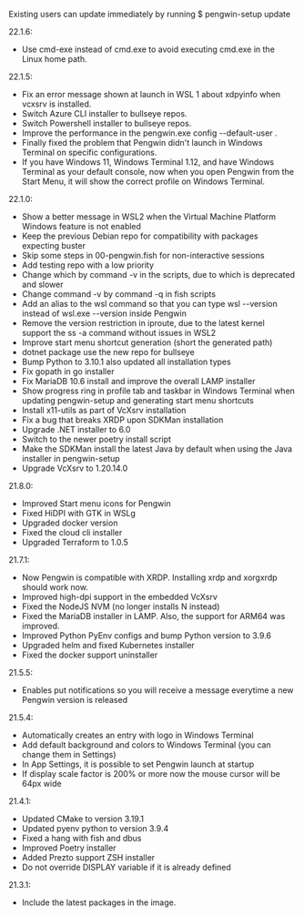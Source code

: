 Existing users can update immediately by running $ pengwin-setup update

22.1.6:
* Use cmd-exe instead of cmd.exe to avoid executing cmd.exe in the Linux home path.

22.1.5:
* Fix an error message shown at launch in WSL 1 about xdpyinfo when vcxsrv is installed.
* Switch Azure CLI installer to bullseye repos.
* Switch Powershell installer to bullseye repos.
* Improve the performance in the pengwin.exe config --default-user <username>.
* Finally fixed the problem that Pengwin didn't launch in Windows Terminal on specific configurations.
* If you have Windows 11, Windows Terminal 1.12, and have Windows Terminal as your default console, now when you open Pengwin from the Start Menu, it will show the correct profile on Windows Terminal.

22.1.0:
* Show a better message in WSL2 when the Virtual Machine Platform Windows feature is not enabled
* Keep the previous Debian repo for compatibility with packages expecting buster
* Skip some steps in 00-pengwin.fish for non-interactive sessions
* Add testing repo with a low priority
* Change which by command -v in the scripts, due to which is deprecated and slower
* Change command -v by command -q in fish scripts
* Add an alias to the wsl command so that you can type wsl --version instead of wsl.exe --version inside Pengwin
* Remove the version restriction in iproute, due to the latest kernel support the ss -a command without issues in WSL2
* Improve start menu shortcut generation (short the generated path)
* dotnet package use the new repo for bullseye
* Bump Python to 3.10.1 also updated all installation types
* Fix gopath in go installer
* Fix MariaDB 10.6 install and improve the overall LAMP installer
* Show progress ring in profile tab and taskbar in Windows Terminal when updating pengwin-setup and generating start menu shortcuts
* Install x11-utils as part of VcXsrv installation
* Fix a bug that breaks XRDP upon SDKMan installation
* Upgrade .NET installer to 6.0
* Switch to the newer poetry install script
* Make the SDKMan install the latest Java by default when using the Java installer in pengwin-setup
* Upgrade VcXsrv to 1.20.14.0

21.8.0:
* Improved Start menu icons for Pengwin
* Fixed HiDPI with GTK in WSLg
* Upgraded docker version
* Fixed the cloud cli installer
* Upgraded Terraform to 1.0.5

21.7.1:
* Now Pengwin is compatible with XRDP. Installing xrdp and xorgxrdp should work now.
* Improved high-dpi support in the embedded VcXsrv
* Fixed the NodeJS NVM (no longer installs N instead)
* Fixed the MariaDB installer in LAMP. Also, the support for ARM64 was improved.
* Improved Python PyEnv configs and bump Python version to 3.9.6
* Upgraded helm and fixed Kubernetes installer
* Fixed the docker support uninstaller

21.5.5:
* Enables put notifications so you will receive a message everytime a new Pengwin version is released

21.5.4:
* Automatically creates an entry with logo in Windows Terminal
* Add default background and colors to Windows Terminal (you can change them in Settings)
* In App Settings, it is possible to set Pengwin launch at startup
* If display scale factor is 200% or more now the mouse cursor will be 64px wide

21.4.1:
* Updated CMake to version 3.19.1
* Updated pyenv python to version 3.9.4
* Fixed a hang with fish and dbus
* Improved Poetry installer
* Added Prezto support ZSH installer
* Do not override DISPLAY variable if it is already defined

21.3.1:
* Include the latest packages in the image.
